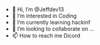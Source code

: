 - 👋 Hi, I’m @Jeffdev13
- 👀 I’m interested in Coding
- 🌱 I’m currently learning hackinf
- 💞️ I’m looking to collaborate on ...
- 📫 How to reach me Dicord

<!---
Jeffdev13/Jeffdev13 is a ✨ special ✨ repository because its `README.md` (this file) appears on your GitHub profile.
You can click the Preview link to take a look at your changes.
--->

